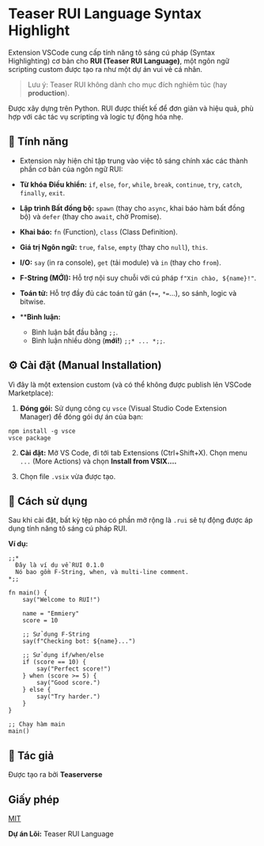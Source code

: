 # Teaser RUI Language Syntax Highlight

Extension VSCode cung cấp tính năng tô sáng cú pháp (Syntax Highlighting) cơ bản cho **RUI (Teaser RUI Language)**, một ngôn ngữ scripting custom được tạo ra như một dự án vui vẻ cá nhân.
> Lưu ý: Teaser RUI không dành cho mục đích nghiêm túc (hay **production**).


Được xây dựng trên Python. RUI được thiết kế để đơn giản và hiệu quả, phù hợp với các tác vụ scripting và logic tự động hóa nhẹ.

## 🚀 Tính năng

- Extension này hiện chỉ tập trung vào việc tô sáng chính xác các thành phần cơ bản của ngôn ngữ RUI:

- **Từ khóa Điều khiển:** `if`, `else`, `for`, `while`, `break`, `continue`, `try`, `catch`, `finally`, `exit`.

- **Lập trình Bất đồng bộ:** `spawn` (thay cho `async`, khai báo hàm bất đồng bộ) và `defer` (thay cho `await`, chờ Promise).

- **Khai báo:** `fn` (Function), `class` (Class Definition).

- **Giá trị Ngôn ngữ:** `true`, `false`, `empty` (thay cho `null`), `this`.

- **I/O:** `say` (in ra console), `get` (tải module) và `in` (thay cho `from`).

- **F-String (MỚI):** Hỗ trợ nội suy chuỗi với cú pháp `f"Xin chào, ${name}!"`.

- **Toán tử:** Hỗ trợ đầy đủ các toán tử gán (`+=`, `*=`...), so sánh, logic và bitwise.

- ****Bình luận:** 
  + Bình luận bắt đầu bằng `;;`.
  + Bình luận nhiều dòng (**mới!**) `;;* ... *;;`.

## ⚙️ Cài đặt (Manual Installation)

Vì đây là một extension custom (và có thể không được publish lên VSCode Marketplace):

1. **Đóng gói:** Sử dụng công cụ `vsce` (Visual Studio Code Extension Manager) để đóng gói dự án của bạn:
```
npm install -g vsce
vsce package
```

2. **Cài đặt:** Mở VS Code, đi tới tab Extensions (Ctrl+Shift+X). Chọn menu `...` (More Actions) và chọn **Install from VSIX....**

3. Chọn file `.vsix` vừa được tạo.

## 📝 Cách sử dụng

Sau khi cài đặt, bất kỳ tệp nào có phần mở rộng là `.rui` sẽ tự động được áp dụng tính năng tô sáng cú pháp RUI.

**Ví dụ:**
```rui
;;*
  Đây là ví dụ về RUI 0.1.0
  Nó bao gồm F-String, when, và multi-line comment.
*;;

fn main() {
    say("Welcome to RUI!")
    
    name = "Emmiery"
    score = 10
    
    ;; Sử dụng F-String
    say(f"Checking bot: ${name}...")

    ;; Sử dụng if/when/else
    if (score == 10) {
        say("Perfect score!")
    } when (score >= 5) {
        say("Good score.")
    } else {
        say("Try harder.")
    }
}

;; Chạy hàm main
main()
```

## 💖 Tác giả

Được tạo ra bởi **Teaserverse**

## Giấy phép
[MIT](LICENSE)

**Dự án Lõi:** Teaser RUI Language